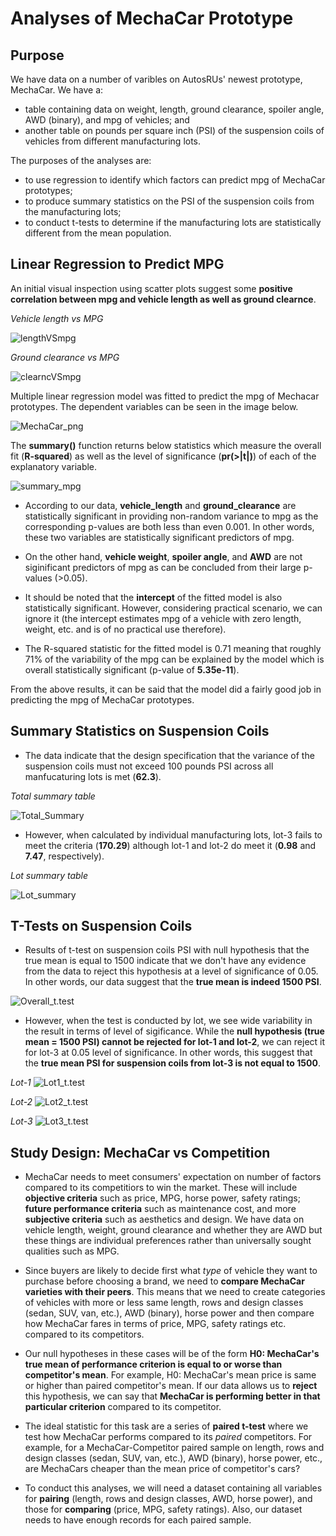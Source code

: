 # Analyses of MechaCar Prototype

## Purpose
We have data on a number of varibles on AutosRUs' newest prototype, MechaCar. We have a:
- table containing data on weight, length, ground clearance, spoiler angle, AWD (binary), and mpg of vehicles; and 
- another table on pounds per square inch (PSI) of the suspension coils of vehicles from different manufacturing lots.

The purposes of the analyses are:
- to use regression to identify which factors can predict mpg of MechaCar prototypes;
- to produce summary statistics on the PSI of the suspension coils from the manufacturing lots;
- to conduct t-tests to determine if the manufacturing lots are statistically different from the mean population.

## Linear Regression to Predict MPG
An initial visual inspection using scatter plots suggest some **positive correlation between mpg and vehicle length as well as ground clearnce**.

_Vehicle length vs MPG_

![lengthVSmpg](https://github.com/Nusratnimme/MechaCar_Statistical_Analysis/blob/main/Images/mpg%20vs%20vehicle_length.png)

_Ground clearance vs MPG_

![clearncVSmpg](https://github.com/Nusratnimme/MechaCar_Statistical_Analysis/blob/main/Images/mpg%20vs%20ground_clearance.png)

Multiple linear regression model was fitted to predict the mpg of Mechacar prototypes. The dependent variables can be seen in the image below.

![MechaCar_png](https://github.com/Nusratnimme/MechaCar_Statistical_Analysis/blob/main/Images/MechaCar_mpg.png)

The **summary()** function returns below statistics which measure the overall fit (**R-squared**) as well as the level of significance (**pr(>|t|)**) of each of the explanatory variable.

![summary_mpg](https://github.com/Nusratnimme/MechaCar_Statistical_Analysis/blob/main/Images/summary_mpg.png)

- According to our data, **vehicle_length** and **ground_clearance** are statistically significant in providing non-random variance to mpg as the corresponding p-values are both less than even 0.001. In other words, these two variables are statistically significant predictors of mpg.

- On the other hand, **vehicle weight**, **spoiler angle**, and **AWD** are not siginificant predictors of mpg as can be concluded from their large p-values (>0.05).

- It should be noted that the **intercept** of the fitted model is also statistically significant. However, considering practical scenario, we can ignore it (the intercept estimates mpg of a vehicle with zero length, weight, etc. and is of no practical use therefore). 

- The R-squared statistic for the fitted model is 0.71 meaning that roughly 71% of the variability of the mpg can be explained by the model which is overall statistically significant (p-value of **5.35e-11**).

From the above results, it can be said that the model did a fairly good job in predicting the mpg of MechaCar prototypes. 

## Summary Statistics on Suspension Coils

- The data indicate that the design specification that the variance of the suspension coils must not exceed 100 pounds PSI across all manfucaturing lots is met (**62.3**).
 
_Total summary table_

![Total_Summary](https://github.com/Nusratnimme/MechaCar_Statistical_Analysis/blob/main/Images/Total_Summary.png)

- However, when calculated by individual manufacturing lots, lot-3 fails to meet the criteria (**170.29**) although lot-1 and lot-2 do meet it (**0.98** and **7.47**, respectively).

_Lot summary table_

![Lot_summary](https://github.com/Nusratnimme/MechaCar_Statistical_Analysis/blob/main/Images/Lot_Summary.png)

## T-Tests on Suspension Coils

- Results of t-test on suspension coils PSI with null hypothesis that the true mean is equal to 1500 indicate that we don't have any evidence from the data to reject this hypothesis at a level of significance of 0.05. In other words, our data suggest that the **true mean is indeed 1500 PSI**.

![Overall_t.test](https://github.com/Nusratnimme/MechaCar_Statistical_Analysis/blob/main/Images/Overall_t.test.png)

- However, when the test is conducted by lot, we see wide variability in the result in terms of level of sigificance. While the **null hypothesis (true mean = 1500 PSI) cannot be rejected for lot-1 and lot-2**, we can reject it for lot-3 at 0.05 level of significance. In other words, this suggest that the **true mean PSI for suspension coils from lot-3 is not equal to 1500**.

_Lot-1_
![Lot1_t.test](https://github.com/Nusratnimme/MechaCar_Statistical_Analysis/blob/main/Images/Lot1_t.test.png)

_Lot-2_
![Lot2_t.test](https://github.com/Nusratnimme/MechaCar_Statistical_Analysis/blob/main/Images/Lot2_t.test.png)

_Lot-3_
![Lot3_t.test](https://github.com/Nusratnimme/MechaCar_Statistical_Analysis/blob/main/Images/Lot3_t.test.png)

## Study Design: MechaCar vs Competition
- MechaCar needs to meet consumers' expectation on number of factors compared to its competitiors to win the market. These will include **objective criteria** such as price, MPG, horse power, safety ratings; **future performance criteria** such as maintenance cost, and more **subjective criteria** such as aesthetics and design. We have data on vehicle length, weight, ground clearance and whether they are AWD but these things are individual preferences rather than universally sought qualities such as MPG.

- Since buyers are likely to decide first what _type_ of vehicle they want to purchase before choosing a brand, we need to **compare MechaCar varieties with their peers**. This means that we need to create categories of vehicles with more or less same length, rows and design classes (sedan, SUV, van, etc.), AWD (binary), horse power and then compare how MechaCar fares in terms of price, MPG, safety ratings etc. compared to its competitors.

- Our null hypotheses in these cases will be of the form **H0: MechaCar's true mean of performance criterion is equal to or worse than competitor's mean**. For example, H0: MechaCar's mean price is same or higher than paired competitor's mean. If our data allows us to **reject** this hypothesis, we can say that **MechaCar is performing better in that particular criterion** compared to its competitor. 

- The ideal statistic for this task are a series of **paired t-test** where we test how MechaCar performs compared to its _paired_ competitors. For example, for a MechaCar-Competitor paired sample on length, rows and design classes (sedan, SUV, van, etc.), AWD (binary), horse power, etc., are MechaCars cheaper than the mean price of competitor's cars?

- To conduct this analyses, we will need a dataset containing all variables for **pairing** (length, rows and design classes, AWD, horse power), and those for **comparing** (price, MPG, safety ratings). Also, our dataset needs to have enough records for each paired sample.
